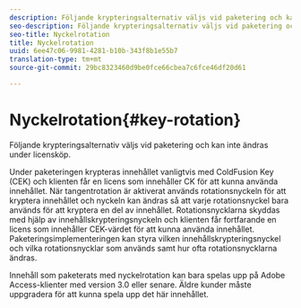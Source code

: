 ```yaml
---
description: Följande krypteringsalternativ väljs vid paketering och kan inte ändras under licensköp.
seo-description: Följande krypteringsalternativ väljs vid paketering och kan inte ändras under licensköp.
seo-title: Nyckelrotation
title: Nyckelrotation
uuid: 6ee47c06-9981-4281-b10b-343f8b1e55b7
translation-type: tm+mt
source-git-commit: 29bc8323460d9be0fce66cbea7c6fce46df20d61

---
```



# Nyckelrotation{#key-rotation}

Följande krypteringsalternativ väljs vid paketering och kan inte ändras under licensköp.

Under paketeringen krypteras innehållet vanligtvis med ColdFusion Key (CEK) och klienten får en licens som innehåller CK för att kunna använda innehållet. När tangentrotation är aktiverat används rotationsnyckeln för att kryptera innehållet och nyckeln kan ändras så att varje rotationsnyckel bara används för att kryptera en del av innehållet. Rotationsnycklarna skyddas med hjälp av innehållskrypteringsnyckeln och klienten får fortfarande en licens som innehåller CEK-värdet för att kunna använda innehållet. Paketeringsimplementeringen kan styra vilken innehållskrypteringsnyckel och vilka rotationsnycklar som används samt hur ofta rotationsnycklarna ändras.

Innehåll som paketerats med nyckelrotation kan bara spelas upp på Adobe Access-klienter med version 3.0 eller senare. Äldre kunder måste uppgradera för att kunna spela upp det här innehållet.
